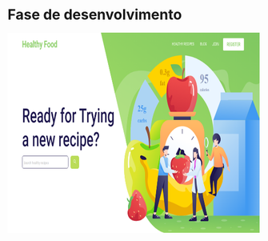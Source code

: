 # Fase de desenvolvimento

<img src="https://github.com/mattheussAL/healthy-recipes/blob/main/.github/home.PNG" width="800" height="400">